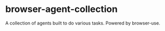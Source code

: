 # browser-agent-collection
A collection of agents built to do various tasks. Powered by browser-use.
